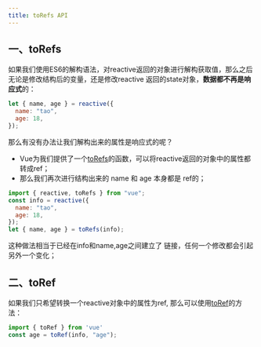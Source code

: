 ```yaml
---
title: toRefs API
---
```


## 一、toRefs

如果我们使用ES6的解构语法，对reactive返回的对象进行解构获取值，那么之后无论是修改结构后的变量，还是修改reactive
返回的state对象，**数据都不再是响应式**的：

```js
let { name, age } = reactive({
  name: "tao",
  age: 18,
});
```

那么有没有办法让我们解构出来的属性是响应式的呢？
- Vue为我们提供了一个[toRefs](https://v3.cn.vuejs.org/api/refs-api.html#torefs)的函数，可以将reactive返回的对象中的属性都转成ref；
- 那么我们再次进行结构出来的 name 和 age 本身都是 ref的；

```js
import { reactive, toRefs } from "vue";
const info = reactive({
  name: "tao",
  age: 18,
});
let { name, age } = toRefs(info);
```

这种做法相当于已经在info和name,age之间建立了 链接，任何一个修改都会引起另外一个变化；

## 二、toRef

如果我们只希望转换一个reactive对象中的属性为ref, 那么可以使用[toRef](https://v3.cn.vuejs.org/api/refs-api.html#torefs)的方法：

```js
import { toRef } from 'vue'
const age = toRef(info, "age");
```